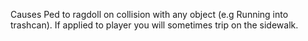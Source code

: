 Causes Ped to ragdoll on collision with any object (e.g Running into trashcan). If applied to player you will sometimes trip on the sidewalk.